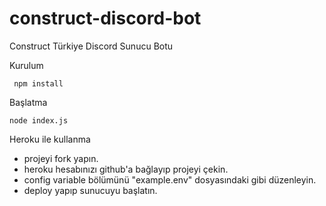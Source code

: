 # construct-discord-bot
Construct Türkiye Discord Sunucu Botu


Kurulum
```
 npm install
```

Başlatma
```
node index.js
```



Heroku ile kullanma

- projeyi fork yapın.
- heroku hesabınızı github'a bağlayıp projeyi çekin.
- config variable bölümünü "example.env" dosyasındaki gibi düzenleyin.
- deploy yapıp sunucuyu başlatın.

